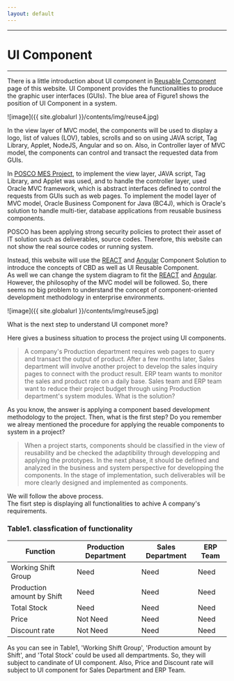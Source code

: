 ```yaml
---
layout: default
---
```

---
# UI Component
---

There is a little introduction about UI component in [Reusable Component](http://) page of this website. UI Component provides the functionalities to produce the graphic user interfaces (GUIs). The blue area of Figure1 shows the position of UI Component in a system.<br />

![image]({{ site.globalurl }}/contents/img/reuse4.jpg)

In the view layer of MVC model, the components will be used to display a logo, list of values (LOV), tables, scrolls and so on using JAVA script, Tag Library, Applet, NodeJS, Angular and so on. Also, in Controller layer of MVC model, the components can control and transact the requested data from GUIs. <br />

In [POSCO MES Project](http://), to implement the view layer, JAVA script, Tag Library, and Applet was used, and to handle the controller layer, used Oracle MVC framework, which is abstract interfaces defined to control the requests from GUIs such as web pages. To implement the model layer of MVC model, Oracle Business Component for Java (BC4J), which is Oracle's solution to handle multi-tier, database applications from reusable business components. <br />

POSCO has been applying strong security policies to protect their asset of IT solution such as deliverables, source codes. Therefore, this website can not show the real source codes or running system. <br />

Instead, this website will use the [REACT](http://) and [Angular](http://) Component Solution to introduce the concepts of CBD as well as UI Reusable Component. <br />
As well we can change the system diagram to fit the [REACT](http://) and [Angular](http://). However, the philosophy of the MVC model will be followed. So, there seems no big problem to understand the concept of component-oriented development methodology in enterprise environments. <br />

![image]({{ site.globalurl }}/contents/img/reuse5.jpg)

What is the next step to understand UI componet more?

Here gives a business situation to process the project using UI components.

> A company's Production department requires web pages to query and transact the output of product. After a few months later, Sales department will involve another project to develop the sales inquiry pages to connect with the product result. ERP team wants to monitor the sales and product rate on a daily base. Sales team and ERP team want to reduce their project budget through using Production department's system modules. What is the solution? <br />

As you know, the answer is applying a component based development methodology to the project.
Then, what is the first step? Do you remember we alreay mentioned the procedure for applying the reuable components to system in a project?

> When a project starts, components should be classified in the view of reusability and be checked the adaptibility through developping and applying the prototypes. In the next phase, it should be defined and analyzed in the business and system perspective for developping the components. In the stage of implementation, such deliverables will be more clearly designed and implemented as components.<br />

We will follow the above process. <br />
The fisrt step is displaying all functionalities to achive A company's requirements.

### Table1. classfication of functionality ###

|Function                      |Production Department|Sales Department|ERP Team|
|------------------------------|---------------------|----------------|--------|
|Working Shift Group           |Need                 |Need            |Need    |
|Production amount by Shift    |Need                 |Need            |Need    |
|Total Stock                   |Need                 |Need            |Need    |
|Price                         |Not Need             |Need            |Need    |
|Discount rate                 |Not Need             |Need            |Need    |

As you can see in Table1, 'Working Shift Group', 'Production amount by Shift', and 'Total Stock' could be used all dempartments. So, they will subject to candinate of UI component. Also, Price and Discount rate will subject to UI component for Sales Department and ERP Team.<br />















